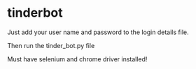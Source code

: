 # tinderbot

Just add your user name and password to the login details file.

Then run the tinder_bot.py file 

Must have selenium and chrome driver installed!
